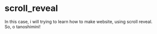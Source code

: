 # scroll_reveal
In this case, i will trying to learn how to make website, using scroll reveal. So, o tanoshimini!
